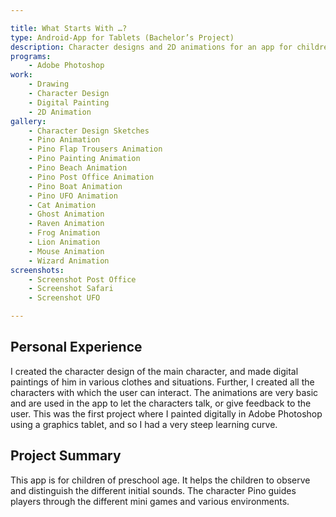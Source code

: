 ```yaml
---

title: What Starts With …?
type: Android-App for Tablets (Bachelor’s Project)
description: Character designs and 2D animations for an app for children of preschool age.
programs:
    - Adobe Photoshop
work:
    - Drawing
    - Character Design
    - Digital Painting
    - 2D Animation
gallery:
    - Character Design Sketches
    - Pino Animation
    - Pino Flap Trousers Animation
    - Pino Painting Animation
    - Pino Beach Animation
    - Pino Post Office Animation
    - Pino Boat Animation
    - Pino UFO Animation
    - Cat Animation
    - Ghost Animation
    - Raven Animation
    - Frog Animation
    - Lion Animation
    - Mouse Animation
    - Wizard Animation
screenshots:
    - Screenshot Post Office
    - Screenshot Safari
    - Screenshot UFO

---
```


## Personal Experience
I created the character design of the main character, and made digital paintings of him in various clothes and 
situations. Further, I created all the characters with which the user can interact. The animations are very basic and 
are used in the app to let the characters talk, or give feedback to the user. This was the first project where I painted 
digitally in Adobe Photoshop using a graphics tablet, and so I had a very steep learning curve.

## Project Summary
This app is for children of preschool age. It helps the children to observe and distinguish the different initial 
sounds. The character Pino guides players through the different mini games and various environments.
